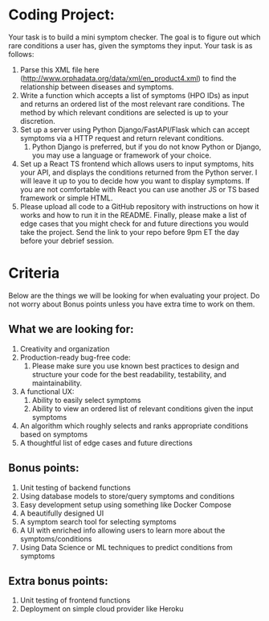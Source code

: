 # Coding Project:

Your task is to build a mini symptom checker. The goal is to figure out which rare conditions a user has, given the symptoms they input. Your task is as follows:

1. Parse this XML file here (http://www.orphadata.org/data/xml/en_product4.xml) to find the relationship between diseases and symptoms.
2. Write a function which accepts a list of symptoms (HPO IDs) as input and returns an ordered list of the most relevant rare conditions. The method by which relevant conditions are selected is up to your discretion.
3. Set up a server using Python Django/FastAPI/Flask which can accept symptoms via a HTTP request and return relevant conditions.
    1. Python Django is preferred, but if you do not know Python or Django, you may use a language or framework of your choice.
4. Set up a React TS frontend which allows users to input symptoms, hits your API, and displays the conditions returned from the Python server. I will leave it up to you to decide how you want to display symptoms. If you are not comfortable with React you can use another JS or TS based framework or simple HTML.
5. Please upload all code to a GitHub repository with instructions on how it works and how to run it in the README. Finally, please make a list of edge cases that you might check for and future directions you would take the project. Send the link to your repo before 9pm ET the day before your debrief session.

# Criteria

Below are the things we will be looking for when evaluating your project. Do not worry about Bonus points unless you have extra time to work on them.

## What we are looking for:

1. Creativity and organization
2. Production-ready bug-free code:
    1. Please make sure you use known best practices to design and structure your code for the best readability, testability, and maintainability.
3. A functional UX:
    1. Ability to easily select symptoms
    2. Ability to view an ordered list of relevant conditions given the input symptoms
4. An algorithm which roughly selects and ranks appropriate conditions based on symptoms
5. A thoughtful list of edge cases and future directions

## Bonus points:

1. Unit testing of backend functions
2. Using database models to store/query symptoms and conditions
3. Easy development setup using something like Docker Compose
4. A beautifully designed UI
5. A symptom search tool for selecting symptoms
6. A UI with enriched info allowing users to learn more about the symptoms/conditions
7. Using Data Science or ML techniques to predict conditions from symptoms

## Extra bonus points:

1. Unit testing of frontend functions
2. Deployment on simple cloud provider like Heroku
